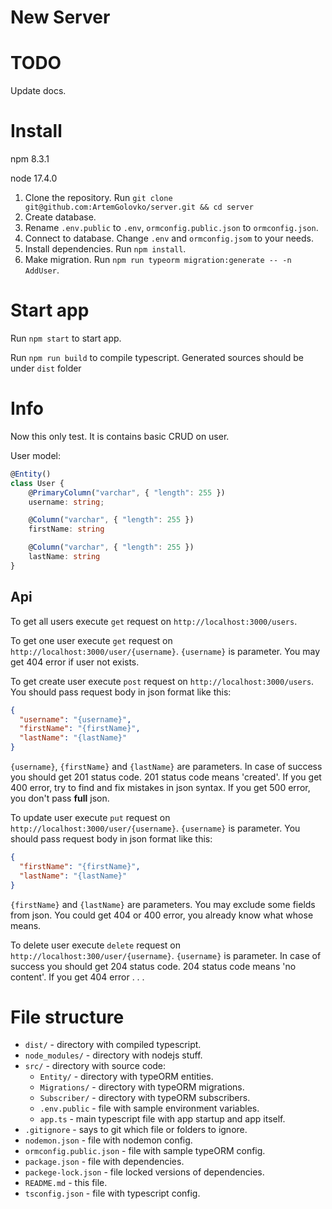 # New Server

# TODO
Update docs.

# Install

npm 8.3.1

node 17.4.0

1. Clone the repository. Run `git clone git@github.com:ArtemGolovko/server.git && cd server`
2. Create database.
3. Rename `.env.public` to `.env`, `ormconfig.public.json` to `ormconfig.json`.
4. Connect to database. Change `.env` and `ormconfig.jsom` to your needs.
5. Install dependencies. Run `npm install`.
6. Make migration. Run `npm run typeorm migration:generate -- -n AddUser`.

# Start app

Run `npm start` to start app.

Run `npm run build` to compile typescript. Generated sources should be under `dist` folder

# Info

Now this only test. It is contains basic CRUD on user.

User model:
```ts
@Entity()
class User {
    @PrimaryColumn("varchar", { "length": 255 })
    username: string;

    @Column("varchar", { "length": 255 })
    firstName: string

    @Column("varchar", { "length": 255 })
    lastName: string
}
```

## Api

To get all users execute `get` request on `http://localhost:3000/users`.

To get one user execute `get` request on `http://localhost:3000/user/{username}`. `{username}` is parameter. You may get 404 error if user not exists.

To get create user execute `post` request on `http://localhost:3000/users`. You should pass request body in json format like this:
```json
{
  "username": "{username}",
  "firstName": "{firstName}",
  "lastName": "{lastName}"
}
```
`{username}`, `{firstName}` and `{lastName}` are parameters. In case of success you should get 201 status code. 201 status code means 'created'. If you get 400 error, try to find and fix mistakes in json syntax. If you get 500 error, you don't pass **full** json.

To update user execute `put` request on `http://localhost:3000/user/{username}`. `{username}` is parameter. You should pass request body in json format like this:
```json
{
  "firstName": "{firstName}",
  "lastName": "{lastName}"
}
```
`{firstName}` and `{lastName}` are parameters. You may exclude some fields from json. You could get 404 or 400 error, you already know what whose means.

To delete user execute `delete` request on `http://localhost:300/user/{username}`. `{username}` is parameter. In case of success you should get 204 status code. 204 status code means 'no content'. If you get 404 error . . .

# File structure
* `dist/` - directory with compiled typescript.
* `node_modules/` - directory with nodejs stuff.
* `src/` - directory with source code:
  * `Entity/` - directory with typeORM entities.
  * `Migrations/` - directory with typeORM migrations.
  * `Subscriber/` - directory with typeORM subscribers.
  * `.env.public` - file with sample environment variables.
  * `app.ts` - main typescript file with app startup and app itself.
* `.gitignore` - says to git which file or folders to ignore.
* `nodemon.json` - file with nodemon config.
* `ormconfig.public.json` - file with sample typeORM config.
* `package.json` - file with dependencies.
* `packege-lock.json` - file locked versions of dependencies.
* `README.md` - this file.
* `tsconfig.json` - file with typescript config.
